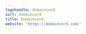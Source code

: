 ```yaml
---
logohandle: domaincord
sort: domaincord
title: Domaincord
website: 'https://domaincord.com/'
---
```

